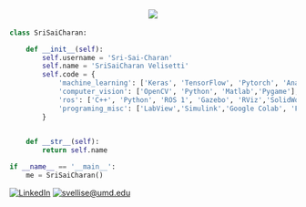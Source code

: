 <h2  align="center">

<a  href="https://git.io/typing-svg">

<img  src="https://readme-typing-svg.herokuapp.com?size=27&center=true&vCenter=true&lines=Hello+%2C+There+!;This+is+Sai+Charan;Welcome+to+my+profile">

</a>

</h2>

```python
class SriSaiCharan:

    def __init__(self):
        self.username = 'Sri-Sai-Charan'
        self.name = 'SriSaiCharan Velisetti'
        self.code = {
            'machine_learning': ['Keras', 'TensorFlow', 'Pytorch', 'Anaconda', 'Python'],
            'computer_vision': ['OpenCV', 'Python', 'Matlab','Pygame'],
            'ros': ['C++', 'Python', 'ROS 1', 'Gazebo', 'RViz','SolidWorks','Catkin'],
            'programing_misc': ['LabView','Simulink','Google Colab', 'Firebase', 'Ansys', 'Doxygen']
        }
        

    def __str__(self):
        return self.name

if __name__ == '__main__':
    me = SriSaiCharan()
```

[![LinkedIn](https://img.shields.io/static/v1?label=LinkedIn&message=%20&color=orange&logo=LinkedIn&style=flat-square&logoColor=white)](https://www.linkedin.com/in/sri-sai-charan-v-4627ba173/)
[![svellise@umd.edu](https://img.shields.io/static/v1?label=svellise@umd.edu&message=%20&color=red&logo=gmail&style=flat-square&logoColor=white)](mailto:svellise@umd.edu)

